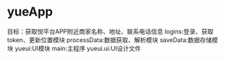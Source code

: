 # yueApp
目标：获取悦平台APP附近商家名称、地址、联系电话信息
logins:登录、获取token、更新位置模块
processData:数据获取、解析模块
saveData:数据存储模块
yueui:UI模块
main:主程序
yueui.ui:UI设计文件
